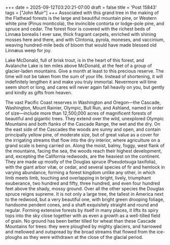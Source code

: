 +++
date = 2025-09-12T03:20:21-07:00
draft = false
title = 'Post 15843'
tags = ["John Muir"]
+++
Associated with this grand tree in the making of the Flathead forests is the large and beautiful mountain pine, or Western white pine (Pinus monticola), the invincible contorta or lodge-pole pine, and spruce and cedar. The forest floor is covered with the richest beds of Linnæa borealis I ever saw, thick fragrant carpets, enriched with shining mosses here and there, and with Clintonia, pyrola, moneses, and vaccinium, weaving hundred-mile beds of bloom that would have made blessed old Linnæus weep for joy.

Lake McDonald, full of brisk trout, is in the heart of this forest, and Avalanche Lake is ten miles above McDonald, at the feet of a group of glacier-laden mountains. Give a month at least to this precious reserve. The time will not be taken from the sum of your life. Instead of shortening, it will indefinitely lengthen it and make you truly immortal. Nevermore will time seem short or long, and cares will never again fall heavily on you, but gently and kindly as gifts from heaven.

The vast Pacific Coast reserves in Washington and Oregon—the Cascade, Washington, Mount Rainier, Olympic, Bull Run, and Ashland, named in order of size—include more than 12,500,000 acres of magnificent forests of beautiful and gigantic trees. They extend over the wild, unexplored Olympic Mountains and both flanks of the Cascade Range, the wet and the dry. On the east side of the Cascades the woods are sunny and open, and contain principally yellow pine, of moderate size, but of great value as a cover for the irrigating streams that flow into the dry interior, where agriculture on a grand scale is being carried on. Along the moist, balmy, foggy, west flank of the mountains, facing the sea, the woods reach their highest development, and, excepting the California redwoods, are the heaviest on the continent. They are made up mostly of the Douglas spruce (Pseudotsuga taxifolia), with the giant arbor vitæ, or cedar, and several species of fir and hemlock in varying abundance, forming a forest kingdom unlike any other, in which limb meets limb, touching and overlapping in bright, lively, triumphant exuberance, two hundred and fifty, three hundred, and even four hundred feet above the shady, mossy ground. Over all the other species the Douglas spruce reigns supreme. It is not only a large tree, the tallest in America next to the redwood, but a very beautiful one, with bright green drooping foliage, handsome pendent cones, and a shaft exquisitely straight and round and regular. Forming extensive forests by itself in many places, it lifts its spiry tops into the sky close together with as even a growth as a well-tilled field of grain. No ground has been better tilled for wheat than these Cascade Mountains for trees: they were ploughed by mighty glaciers, and harrowed and mellowed and outspread by the broad streams that flowed from the ice-ploughs as they were withdrawn at the close of the glacial period.
